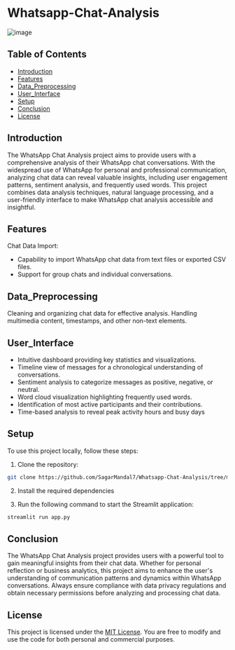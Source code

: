 # Whatsapp-Chat-Analysis
![image](https://github.com/SagarMandal7/Whatsapp-Chat-Analysis/assets/146010223/13e94610-1775-4d1a-8b48-ca36545f492e)


## Table of Contents

- [Introduction](#introduction)
- [Features](#features)
- [Data_Preprocessing](#Data_Preprocessing)
- [User_Interface](#User_Interface)
- [Setup](#setup)
- [Conclusion](#conclusion)
- [License](#license)

## Introduction
The WhatsApp Chat Analysis project aims to provide users with a comprehensive analysis of their WhatsApp chat conversations. With the widespread use of WhatsApp for personal and professional communication, analyzing chat data can reveal valuable insights, including user engagement patterns, sentiment analysis, and frequently used words. This project combines data analysis techniques, natural language processing, and a user-friendly interface to make WhatsApp chat analysis accessible and insightful.

## Features
Chat Data Import:
* Capability to import WhatsApp chat data from text files or exported CSV files.
* Support for group chats and individual conversations.

## Data_Preprocessing
Cleaning and organizing chat data for effective analysis.
Handling multimedia content, timestamps, and other non-text elements.

## User_Interface
* Intuitive dashboard providing key statistics and visualizations.
* Timeline view of messages for a chronological understanding of conversations.
* Sentiment analysis to categorize messages as positive, negative, or neutral.
* Word cloud visualization highlighting frequently used words.
* Identification of most active participants and their contributions.
* Time-based analysis to reveal peak activity hours and busy days

## Setup 

To use this project locally, follow these steps:

1. Clone the repository:

```bash
git clone https://github.com/SagarMandal7/Whatsapp-Chat-Analysis/tree/main
```

2. Install the required dependencies

3. Run the following command to start the Streamlit application:

```bash
streamlit run app.py
```

## Conclusion
The WhatsApp Chat Analysis project provides users with a powerful tool to gain meaningful insights from their chat data. Whether for personal reflection or business analytics, this project aims to enhance the user's understanding of communication patterns and dynamics within WhatsApp conversations. Always ensure compliance with data privacy regulations and obtain necessary permissions before analyzing and processing chat data.

## License

This project is licensed under the [MIT License](LICENSE). You are free to modify and use the code for both personal and commercial purposes.
